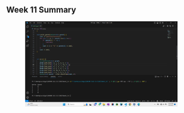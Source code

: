 <h2> Week 11 Summary </h2>
<p align="center">
<img src="https://github.com/Sharada001/210690B-In21-S2-CS2023/blob/999998238ab7aa64a46776cbd10ccf0e0cef3ee8/Week_11/Screenshot_2.jpg"  width="80%">
</p>

